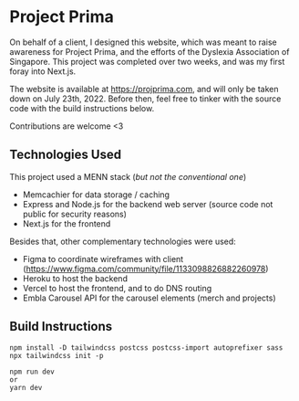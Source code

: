 # Project Prima

On behalf of a client, I designed this website, which was meant to raise awareness for Project Prima, and the efforts of the Dyslexia Association of Singapore.
This project was completed over two weeks, and was my first foray into Next.js.

The website is available at https://projprima.com, and will only be taken down on July 23th, 2022.
Before then, feel free to tinker with the source code with the build instructions below.

Contributions are welcome <3

## Technologies Used

This project used a MENN stack (_but not the conventional one_)

- Memcachier for data storage / caching
- Express and Node.js for the backend web server (source code not public for security reasons)
- Next.js for the frontend

Besides that, other complementary technologies were used:

- Figma to coordinate wireframes with client (https://www.figma.com/community/file/1133098826882260978)
- Heroku to host the backend
- Vercel to host the frontend, and to do DNS routing
- Embla Carousel API for the carousel elements (merch and projects)

## Build Instructions

```
npm install -D tailwindcss postcss postcss-import autoprefixer sass
npx tailwindcss init -p

npm run dev
or
yarn dev
```
